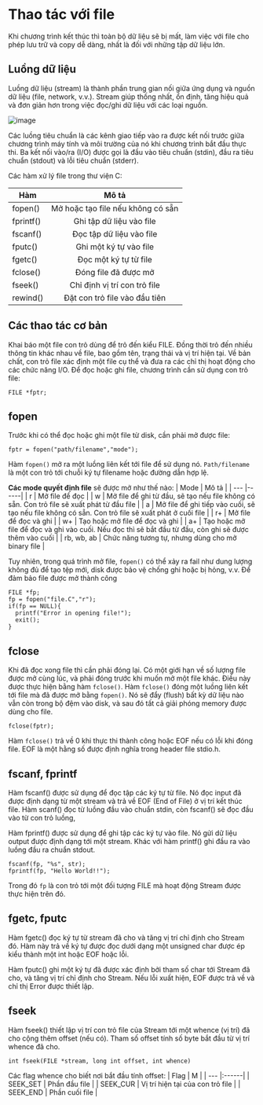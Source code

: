 # Thao tác với file
Khi chương trình kết thúc thì toàn bộ dữ liệu sẽ bị mất, làm việc với file cho phép lưu trữ và copy dễ dàng, nhất là đối với những tập dữ liệu lớn.

## Luồng dữ liệu
Luồng dữ liệu (stream) là thành phần trung gian nối giữa ứng dụng và nguồn dữ liệu (file, network, v.v.). Stream giúp thống nhất, ổn định, tăng hiệu quả và đơn giản hơn trong việc đọc/ghi dữ liệu với các loại nguồn.

![image](https://user-images.githubusercontent.com/83684068/125764541-95da91e5-efec-4933-9b10-dd0be41f7be6.png)

Các luồng tiêu chuẩn là các kênh giao tiếp vào ra được kết nối trước giữa chương trình máy tính và môi trường của nó khi chương trình bắt đầu thực thi. Ba kết nối vào/ra (I/O) được gọi là đầu vào tiêu chuẩn (stdin), đầu ra tiêu chuẩn (stdout) và lỗi tiêu chuẩn (stderr).

Các hàm xử lý file trong thư viện C:

| Hàm | Mô tả |
| ------------- |:-------------:|
| fopen()      | Mở hoặc tạo file nếu không có sẵn   |
| fprintf()      |  Ghi tập dữ liệu vào file    |
| fscanf()      |  Đọc tập dữ liệu vào file  |
|  fputc()     |  Ghi một ký tự vào file   |
|  fgetc()     |  Đọc một ký tự từ file   |
|    fclose()   |  Đóng file đã được mở |
|   fseek()    |  Chỉ định vị trí con trỏ file |
|   rewind()    |  Đặt con trỏ file vào đầu tiên |

## Các thao tác cơ bản
Khai báo một file con trỏ dùng để trỏ đến kiểu FILE. Đồng thời trỏ đến nhiều thông tin khác nhau về file, bao gồm tên, trạng thái và vị trí hiện tại. Về bản chất, con trỏ file xác định một file cụ thể và đưa ra các chỉ thị hoạt động cho các chức năng I/O. Để đọc hoặc ghi file, chương trình cần sử dụng con trỏ file:

    FILE *fptr;
    
## fopen
Trước khi có thể đọc hoặc ghi một file từ disk, cần phải mở được file:

    fptr = fopen("path/filename","mode");

Hàm `fopen()` mở ra một luồng liên kết tới file để sử dụng nó. `Path/filename` là một con trỏ tới chuỗi ký tự filename hoặc đường dẫn hợp lệ. 

**Các mode quyết định file** sẽ được mở như thế nào:
| Mode  | Mô tả |
| --- |------|
|   r  |  Mở file để đọc    |
|   w |  Mở file để ghi từ đầu, sẽ tạo nếu file không có sẵn. Con trỏ file sẽ xuất phát từ đầu file |
|  a   |  Mở file để ghi tiếp vào cuối, sẽ tạo nếu file không có sẵn. Con trỏ file sẽ xuất phát ở cuối file   |
|  r+ |  Mở file để đọc và ghi    |
|  w+   |  Tạo hoặc mở file để đọc và ghi  |
|   a+  |  Tạo hoặc mở file để đọc và ghi vào cuối. Nếu đọc thì sẽ bắt đầu từ đầu, còn ghi sẽ được thêm vào cuối   |
|   rb, wb, ab  |  Chức năng tương tự, nhưng dùng cho mở binary file   |

Tuy nhiên, trong quá trình mở file, `fopen()` có thể xảy ra fail như dung lượng không đủ để tạo tệp mới, disk được bảo vệ chống ghi hoặc bị hỏng, v.v. Để đảm bảo file được mở thành công

    FILE *fp;
    fp = fopen("file.C","r");
    if(fp == NULL){
      printf("Error in opening file!");
      exit();
    }


## fclose
Khi đã đọc xong file thì cần phải đóng lại. Có một giới hạn về số lượng file được mở cùng lúc, và phải đóng trước khi muốn mở một file khác. Điều này được thực hiện bằng hàm `fclose()`. Hàm `fclose()` đóng một luồng liên kết tới file mà đã được mở bằng `fopen()`. Nó sẽ đẩy (flush) bất kỳ dữ liệu nào vẫn còn trong bộ đệm vào disk, và sau đó tất cả giải phóng memory được dùng cho file.

    fclose(fptr);
    
Hàm `fclose()` trả về 0 khi thực thi thành công hoặc EOF nếu có lỗi khi đóng file. EOF là một hằng số được định nghĩa trong header file stdio.h.

## fscanf, fprintf
Hàm fscanf() được sử dụng để đọc tập các ký tự từ file. Nó đọc input đã được định dạng từ một stream và trả về EOF (End of File) ở vị trí kết thúc file.
Hàm scanf() đọc từ luồng đầu vào chuẩn stdin, còn fscanf() sẽ đọc đầu vào từ con trỏ luồng,

Hàm fprintf() được sử dụng để ghi tập các ký tự vào file. Nó gửi dữ liệu output được định dạng tới một stream.
Khác với hàm printf() ghi đầu ra vào luồng đầu ra chuẩn stdout.

    fscanf(fp, "%s", str);
    fprintf(fp, "Hello World!!");

Trong đó `fp` là con trỏ tới một đối tượng FILE mà hoạt động Stream được thực hiện trên đó.

## fgetc, fputc
Hàm fgetc() đọc ký tự từ stream đã cho và tăng vị trí chỉ định cho Stream đó.
Hàm này trả về ký tự được đọc dưới dạng một unsigned char được ép kiểu thành một int hoặc EOF hoặc lỗi.

Hàm fputc() ghi một ký tự đã được xác định bởi tham số char tới Stream đã cho, và tăng vị trí chỉ định cho Stream.
Nếu lỗi xuất hiện, EOF được trả về và chỉ thị Error được thiết lập.

## fseek
Hàm fseek() thiết lập vị trí con trỏ file của Stream tới một whence (vị trí) đã cho cộng thêm offset (nếu có). Tham số offset tính số byte bắt đầu từ vị trí whence đã cho.

    int fseek(FILE *stream, long int offset, int whence)
    
Các flag whence cho biết nơi bắt đầu tính offset:
|  Flag | M |
| --- |:------|
|  SEEK_SET	   |   Phần đầu file   |
|  SEEK_CUR   |   Vị trí hiện tại của con trỏ file  |
|   SEEK_END  |  Phần cuối file    |



